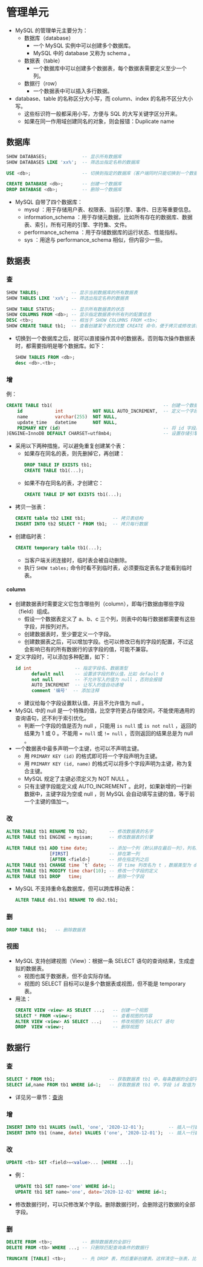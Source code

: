 # 管理单元

- MySQL 的管理单元主要分为：
  - 数据库（database）
    - 一个 MySQL 实例中可以创建多个数据库。
    - MySQL 中的 database 又称为 schema 。
  - 数据表（table）
    - 一个数据库中可以创建多个数据表，每个数据表需要定义至少一个列。
  - 数据行（row）
    - 一个数据表中可以插入多行数据。
- database、table 的名称区分大小写，而 column、index 的名称不区分大小写。
  - 这些标识符一般都采用小写，方便与 SQL 的大写关键字区分开来。
  - 如果在同一作用域创建同名的对象，则会报错：Duplicate name

## 数据库

```sql
SHOW DATABASES;             -- 显示所有数据库
SHOW DATABASES LIKE 'xx%';  -- 筛选出指定名称的数据库

USE <db>;                   -- 切换到指定的数据库（客户端同时只能切换到一个数据库）

CREATE DATABASE <db>;       -- 创建一个数据库
DROP DATABASE <db>;         -- 删除一个数据库
```
- MySQL 自带了四个数据库：
  - mysql ：用于存储用户表、权限表、当前引擎、事件、日志等重要信息。
  - information_schema ：用于存储元数据，比如所有存在的数据库、数据表、索引，所有可用的引擎、字符集、文件。
  - performance_schema ：用于存储数据库的运行状态、性能指标。
  - sys ：用途与 performance_schema 相似，但内容少一些。

## 数据表

### 查

```sql
SHOW TABLES;            -- 显示当前数据库的所有数据表
SHOW TABLES LIKE 'xx%'; -- 筛选出指定名称的数据表

SHOW TABLE STATUS;      -- 显示所有数据表的状态
SHOW COLUMNS FROM <db>; -- 显示指定数据表中所有列的配置信息
DESC <tb>;              -- 相当于 SHOW COLUMNS FROM <tb>;
SHOW CREATE TABLE tb1;  -- 查看创建某个表的完整 CREATE 命令，便于拷贝或修改该表
```
- 切换到一个数据库之后，就可以直接操作其中的数据表。否则每次操作数据表时，都需要指明是哪个数据库。如下：
  ```sql
  SHOW TABLES FROM <db>;
  desc <db>.<tb>;
  ```

### 增

例：
```sql
CREATE TABLE tb1(                                         -- 创建一个数据表，名为 tb1
    id            int           NOT NULL AUTO_INCREMENT,  -- 定义一个字段，名为 id ，数据类型为 int
    name          varchar(255)  NOT NULL,
    update_time   datetime      NOT NULL,
    PRIMARY KEY (id)                                      -- 将 id 字段声明为主键
)ENGINE=InnoDB DEFAULT CHARSET=utf8mb4;                   -- 设置存储引擎为 InnoDB ，默认字符集为 utf8mb4
```
- 采用以下两种措施，可以避免重复创建某个表：
  - 如果存在同名的表，则先删掉它，再创建：
    ```sql
    DROP TABLE IF EXISTS tb1;
    CREATE TABLE tb1(...);
    ```
  - 如果不存在同名的表，才创建它：
    ```sql
    CREATE TABLE IF NOT EXISTS tb1(...);
    ```
- 拷贝一张表：
  ```sql
  CREATE table tb2 LIKE tb1;          -- 拷贝表结构
  INSERT INTO tb2 SELECT * FROM tb1;  -- 拷贝每行数据
  ```
- 创建临时表：
  ```sql
  CREATE temporary table tb1(...);
  ```
  - 当客户端关闭连接时，临时表会被自动删除。
  - 执行 `SHOW tables;` 命令时看不到临时表，必须要指定表名才能看到临时表。

#### column

- 创建数据表时需要定义它包含哪些列（column），即每行数据由哪些字段（field）组成。
  - 假设一个数据表定义了 a、b、c 三个列，则表中的每行数据都需要有这些字段，并按列对齐。
  - 创建数据表时，至少要定义一个字段。
  - 创建数据表之后，可以增加字段。也可以修改已有的字段的配置，不过这会影响已有的所有数据行的该字段的值，可能不兼容。
- 定义字段时，可以添加多种配置，如下：
  ```sql
  id int                -- 指定字段名、数据类型
        default null    -- 设置该字段的默认值，比如 default 0
        not null        -- 不允许写入的值为 null ，否则会报错
        AUTO_INCREMENT  -- 让写入的值自动递增
        comment '编号'  -- 添加注释
  ```
  - 建议给每个字段设置默认值，并且不允许值为 null 。
- MySQL 中的 null 是一个特殊的值，比空字符更占存储空间，不能使用通用的查询语句，还不利于索引优化。
  - 判断一个字段的值是否为 null ，只能用 `is null` 或 `is not null` ，返回的结果为 1 或 0 。不能用 `= null` 或 `!= null` ，否则返回的结果总是为 null 。
- 一个数据表中最多声明一个主键，也可以不声明主键。
  - 用 `PRIMARY KEY (id)` 的格式即可将一个字段声明为主键。
  - 用 `PRIMARY KEY (id, name)` 的格式可以将多个字段声明为主键，称为复合主键。
  - MySQL 规定了主键必须定义为 NOT NULL 。
  - 只有主键字段能定义成 AUTO_INCREMENT 。此时，如果新增的一行新数据中，主键字段为空或 null ，则 MySQL 会自动填写主键的值，等于前一个主键的值加一。

### 改

```sql
ALTER TABLE tb1 RENAME TO tb2;        -- 修改数据表的名字
ALTER TABLE tb1 ENGINE = myisam;      -- 修改数据表的引擎

ALTER TABLE tb1 ADD time date;        -- 添加一个列（默认排在最后一列），列名为 time ，数据类型为 date
                [FIRST]               -- 排在第一列
                [AFTER <field>]       -- 排在指定列之后
ALTER TABLE tb1 CHANGE time `t` date; -- 将 time 列改名为 t ，数据类型为 date
ALTER TABLE tb1 MODIFY time char(10); -- 修改一个字段的定义
ALTER TABLE tb1 DROP   time;          -- 删除一个字段
```
- MySQL 不支持重命名数据库，但可以跨库移动表：
  ```sql
  ALTER TABLE db1.tb1 RENAME TO db2.tb1;
  ```

### 删

```sql
DROP TABLE tb1;   -- 删除数据表
```

### 视图

- MySQL 支持创建视图（View）：根据一条 SELECT 语句的查询结果，生成虚拟的数据表。
  - 视图也属于数据表，但不会实际存储。
  - 视图的 SELECT 目标可以是多个数据表或视图，但不能是 temporary 表。
- 用法：
  ```sql
  CREATE VIEW <view> AS SELECT ...;   -- 创建一个视图
  SELECT * FROM <view>;               -- 查看视图的内容
  ALTER VIEW <view> AS SELECT ...;    -- 修改视图的 SELECT 语句
  DROP  VIEW <view>;                  -- 删除视图
  ```

## 数据行

### 查

```sql
SELECT * FROM tb1;                    -- 获取数据表 tb1 中，每条数据的全部字段
SELECT id,name FROM tb1 WHERE id=1;   -- 获取数据表 tb1 中，字段 id 取值为 1 的那条数据的指定字段
```
- 详见另一章节：[查询](./查询.md)

### 增

```sql
INSERT INTO tb1 VALUES (null, 'one', '2020-12-01');         -- 插入一行数据，给所有字段赋值
INSERT INTO tb1 (name, date) VALUES ('one', '2020-12-01');  -- 插入一行数据，只给部分字段赋值，其它字段会采用默认值
```

### 改

```sql
UPDATE <tb> SET <field>=<value>... [WHERE ...];
```
- 例：
  ```sql
  UPDATE tb1 SET name='one' WHERE id=1;
  UPDATE tb1 SET name='one', date='2020-12-02' WHERE id=1;
  ```
- 修改数据行时，可以只修改某个字段。删除数据行时，会删除这行数据的全部字段。

### 删

```sql
DELETE FROM <tb>;           -- 删除数据表的全部行
DELETE FROM <tb> WHERE ...; -- 只删除匹配查询条件的数据行

TRUNCATE [TABLE] <tb>;      -- 先 DROP 表，然后重新创建表。这样清空一张表，比 delete 语句更快
```
